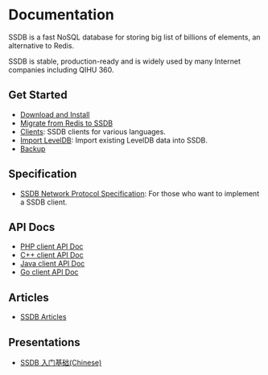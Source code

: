 # Documentation

SSDB is a fast NoSQL database for storing big list of billions of elements, an alternative to Redis.

SSDB is stable, production-ready and is widely used by many Internet companies including QIHU 360.

## Get Started

* [Download and Install](./install.html)
* [Migrate from Redis to SSDB](./redis-to-ssdb.html)
* [Clients](./clients.html): SSDB clients for various languages.
* [Import LevelDB](./leveldb-import.html): Import existing LevelDB data into SSDB.
* [Backup](./backup.html)

## Specification

* [SSDB Network Protocol Specification](./protocol.html): For those who want to implement a SSDB client.

## API Docs

* [PHP client API Doc](./php/index.html)
* [C++ client API Doc](./cpp/index.html)
* [Java client API Doc](./java/index.html)
* [Go client API Doc](./go/index.html)

## Articles

* <a href="http://www.ideawu.com/blog/category/ssdb" target="_blank">SSDB Articles</a>

## Presentations

* <a href="http://vdisk.weibo.com/s/dWpk2caREXGf" target="_blank">SSDB 入门基础(Chinese)</a>
